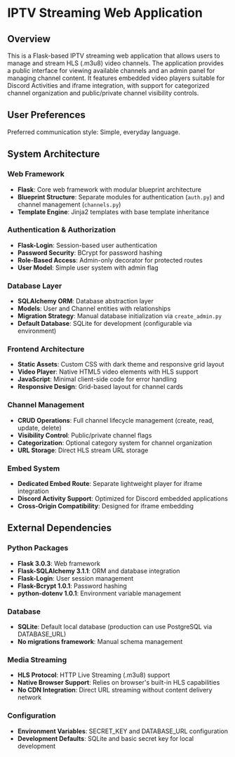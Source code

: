 # IPTV Streaming Web Application

## Overview

This is a Flask-based IPTV streaming web application that allows users to manage and stream HLS (.m3u8) video channels. The application provides a public interface for viewing available channels and an admin panel for managing channel content. It features embedded video players suitable for Discord Activities and iframe integration, with support for categorized channel organization and public/private channel visibility controls.

## User Preferences

Preferred communication style: Simple, everyday language.

## System Architecture

### Web Framework
- **Flask**: Core web framework with modular blueprint architecture
- **Blueprint Structure**: Separate modules for authentication (`auth.py`) and channel management (`channels.py`)
- **Template Engine**: Jinja2 templates with base template inheritance

### Authentication & Authorization
- **Flask-Login**: Session-based user authentication
- **Password Security**: BCrypt for password hashing
- **Role-Based Access**: Admin-only decorator for protected routes
- **User Model**: Simple user system with admin flag

### Database Layer
- **SQLAlchemy ORM**: Database abstraction layer
- **Models**: User and Channel entities with relationships
- **Migration Strategy**: Manual database initialization via `create_admin.py`
- **Default Database**: SQLite for development (configurable via environment)

### Frontend Architecture
- **Static Assets**: Custom CSS with dark theme and responsive grid layout
- **Video Player**: Native HTML5 video elements with HLS support
- **JavaScript**: Minimal client-side code for error handling
- **Responsive Design**: Grid-based layout for channel cards

### Channel Management
- **CRUD Operations**: Full channel lifecycle management (create, read, update, delete)
- **Visibility Control**: Public/private channel flags
- **Categorization**: Optional category system for channel organization
- **URL Storage**: Direct HLS stream URL storage

### Embed System
- **Dedicated Embed Route**: Separate lightweight player for iframe integration
- **Discord Activity Support**: Optimized for Discord embedded applications
- **Cross-Origin Compatibility**: Designed for iframe embedding

## External Dependencies

### Python Packages
- **Flask 3.0.3**: Web framework
- **Flask-SQLAlchemy 3.1.1**: ORM and database integration
- **Flask-Login**: User session management
- **Flask-Bcrypt 1.0.1**: Password hashing
- **python-dotenv 1.0.1**: Environment variable management

### Database
- **SQLite**: Default local database (production can use PostgreSQL via DATABASE_URL)
- **No migrations framework**: Manual schema management

### Media Streaming
- **HLS Protocol**: HTTP Live Streaming (.m3u8) support
- **Native Browser Support**: Relies on browser's built-in HLS capabilities
- **No CDN Integration**: Direct URL streaming without content delivery network

### Configuration
- **Environment Variables**: SECRET_KEY and DATABASE_URL configuration
- **Development Defaults**: SQLite and basic secret key for local development